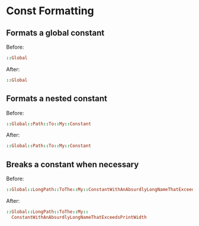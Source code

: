 # Const Formatting

## Formats a global constant

Before:

```ruby
::Global
```

After:

```ruby
::Global
```

## Formats a nested constant

Before:

```ruby
::Global::Path::To::My::Constant
```

After:

```ruby
::Global::Path::To::My::Constant
```

## Breaks a constant when necessary

Before:

```ruby
::Global::LongPath::ToThe::My::ConstantWithAnAbsurdlyLongNameThatExceedsPrintWidth
```

After:

```ruby
::Global::LongPath::ToThe::My::
  ConstantWithAnAbsurdlyLongNameThatExceedsPrintWidth
```
